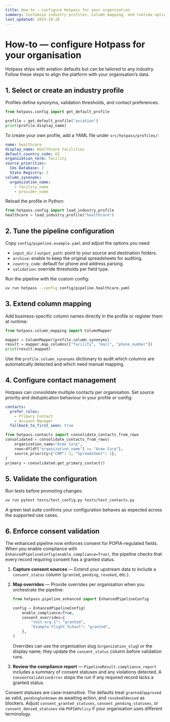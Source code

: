 ```yaml
---
title: How-to — configure Hotpass for your organisation
summary: Customise industry profiles, column mapping, and runtime options to fit your data landscape.
last_updated: 2025-10-26
---
```


# How-to — configure Hotpass for your organisation

Hotpass ships with aviation defaults but can be tailored to any industry. Follow these steps to align the platform with your organisation’s data.

## 1. Select or create an industry profile

Profiles define synonyms, validation thresholds, and contact preferences.

```python
from hotpass.config import get_default_profile

profile = get_default_profile("aviation")
print(profile.display_name)
```

To create your own profile, add a YAML file under `src/hotpass/profiles/`:

```yaml
name: healthcare
display_name: Healthcare Facilities
default_country_code: US
organization_term: facility
source_priorities:
  Cms Database: 3
  State Registry: 2
column_synonyms:
  organization_name:
    - facility_name
    - provider_name
```

Reload the profile in Python:

```python
from hotpass.config import load_industry_profile
healthcare = load_industry_profile("healthcare")
```

## 2. Tune the pipeline configuration

Copy `config/pipeline.example.yaml` and adjust the options you need:

- `input_dir` / `output_path`: point to your source and destination folders.
- `archive`: enable to keep the original spreadsheets for auditing.
- `country_code`: default for phone and address parsing.
- `validation`: override thresholds per field type.

Run the pipeline with the custom config:

```bash
uv run hotpass --config config/pipeline.healthcare.yaml
```

## 3. Extend column mapping

Add business-specific column names directly in the profile or register them at runtime:

```python
from hotpass.column_mapping import ColumnMapper

mapper = ColumnMapper(profile.column_synonyms)
result = mapper.map_columns(["facility", "mail", "phone_number"])
print(result.mapped)
```

Use the `profile.column_synonyms` dictionary to audit which columns are automatically detected and which need manual mapping.

## 4. Configure contact management

Hotpass can consolidate multiple contacts per organisation. Set source priority and deduplication behaviour in your profile or config:

```yaml
contacts:
  prefer_roles:
    - Primary Contact
    - Account Manager
  fallback_to_first_seen: true
```

```python
from hotpass.contacts import consolidate_contacts_from_rows
consolidated = consolidate_contacts_from_rows(
    organization_name="Acme Corp",
    rows=df[df["organization_name"] == "Acme Corp"],
    source_priority={"CRM": 3, "Spreadsheet": 1},
)
primary = consolidated.get_primary_contact()
```

## 5. Validate the configuration

Run tests before promoting changes:

```bash
uv run pytest tests/test_config.py tests/test_contacts.py
```

A green test suite confirms your configuration behaves as expected across the supported use cases.

## 6. Enforce consent validation

The enhanced pipeline now enforces consent for POPIA-regulated fields. When you enable compliance with `EnhancedPipelineConfig(enable_compliance=True)`, the pipeline checks that every record requiring consent has a granted status.

1. **Capture consent sources** — Extend your upstream data to include a `consent_status` column (`granted`, `pending`, `revoked`, etc.).
2. **Map overrides** — Provide overrides per organisation when you orchestrate the pipeline:

   ```python
   from hotpass.pipeline_enhanced import EnhancedPipelineConfig

   config = EnhancedPipelineConfig(
       enable_compliance=True,
       consent_overrides={
           "test-org-1": "granted",
           "Example Flight School": "granted",
       },
   )
   ```

   Overrides can use the organisation slug (`organization_slug`) or the display name; they update the `consent_status` column before validation runs.

3. **Review the compliance report** — `PipelineResult.compliance_report` includes a summary of consent statuses and any violations detected. A `ConsentValidationError` stops the run if any required record lacks a granted status.

Consent statuses are case-insensitive. The defaults treat `granted`/`approved` as valid, `pending`/`unknown` as awaiting action, and `revoked`/`denied` as blockers. Adjust `consent_granted_statuses`, `consent_pending_statuses`, or `consent_denied_statuses` via `POPIAPolicy` if your organisation uses different terminology.
